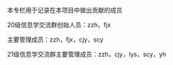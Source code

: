 本专栏用于记录在本项目中做出贡献的成员

20级信息学交流群创始人员：zzh，fjx

主要管理成员：zzh，fjx，cjy，scy

21级信息学交流群主要管理成员：zzh，cjy，lys，scy，yh
